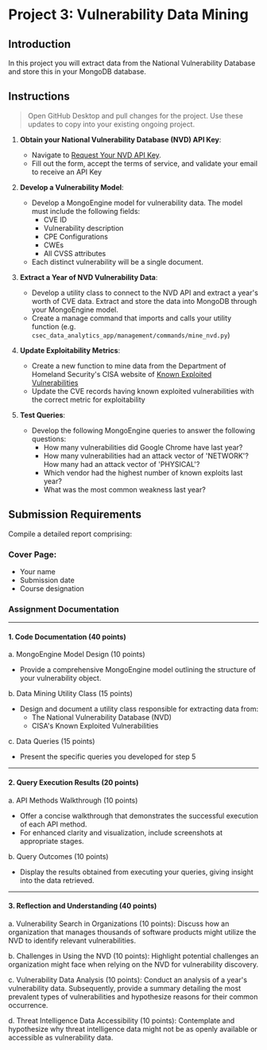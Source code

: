 # Project 3: Vulnerability Data Mining

## Introduction

In this project you will extract data from the National Vulnerability Database and store this in your MongoDB database.

## Instructions
> Open GitHub Desktop and pull changes for the project. Use these updates to copy into your existing ongoing project.

1. **Obtain your National Vulnerability Database (NVD) API Key**: 
   - Navigate to [Request Your NVD API Key](https://nvd.nist.gov/developers/request-an-api-key).
   - Fill out the form, accept the terms of service, and validate your email to receive an API Key

2. **Develop a Vulnerability Model**: 
   - Develop a MongoEngine model for vulnerability data. The model must include the following fields:
     - CVE ID
     - Vulnerability description
     - CPE Configurations
     - CWEs
     - All CVSS attributes
   - Each distinct vulnerability will be a single document.

3. **Extract a Year of NVD Vulnerability Data**: 
   - Develop a utility class to connect to the NVD API and extract a year's worth of CVE data. Extract and store the 
   data into MongoDB through your MongoEngine model.
   - Create a manage command that imports and calls your utility function (e.g. `csec_data_analytics_app/management/commands/mine_nvd.py`)

4. **Update Exploitability Metrics**:
   - Create a new function to mine data from the Department of Homeland Security's CISA website of 
   [Known Exploited Vulnerabilities](https://www.cisa.gov/sites/default/files/feeds/known_exploited_vulnerabilities.json)
   - Update the CVE records having known exploited vulnerabilities with the correct metric for exploitability
5. **Test Queries**: 
   - Develop the following MongoEngine queries to answer the following questions:
     - How many vulnerabilities did Google Chrome have last year?
     - How many vulnerabilities had an attack vector of 'NETWORK'? How many had an attack vector of 'PHYSICAL'?
     - Which vendor had the highest number of known exploits last year?
     - What was the most common weakness last year?

## Submission Requirements

Compile a detailed report comprising:

### **Cover Page**: 
  - Your name
  - Submission date
  - Course designation

### **Assignment Documentation**

---

#### 1. Code Documentation (40 points)

a. MongoEngine Model Design (10 points)
- Provide a comprehensive MongoEngine model outlining the structure of your vulnerability object.

b. Data Mining Utility Class (15 points)
- Design and document a utility class responsible for extracting data from:
  - The National Vulnerability Database (NVD)
  - CISA's Known Exploited Vulnerabilities

c. Data Queries (15 points)
- Present the specific queries you developed for step 5

---

#### 2. Query Execution Results (20 points)

a. API Methods Walkthrough (10 points)
- Offer a concise walkthrough that demonstrates the successful execution of each API method. 
- For enhanced clarity and visualization, include screenshots at appropriate stages.

b. Query Outcomes (10 points)
- Display the results obtained from executing your queries, giving insight into the data retrieved.

---

#### 3. Reflection and Understanding (40 points)

a. Vulnerability Search in Organizations (10 points): Discuss how an organization that manages thousands of software 
products might utilize the NVD to identify relevant vulnerabilities.

b. Challenges in Using the NVD (10 points): Highlight potential challenges an organization might face when relying on 
the NVD for vulnerability discovery.

c. Vulnerability Data Analysis (10 points): Conduct an analysis of a year's vulnerability data. Subsequently, provide 
a summary detailing the most prevalent types of vulnerabilities and hypothesize reasons for their common occurrence.

d. Threat Intelligence Data Accessibility (10 points): Contemplate and hypothesize why threat intelligence data might 
not be as openly available or accessible as vulnerability data.
